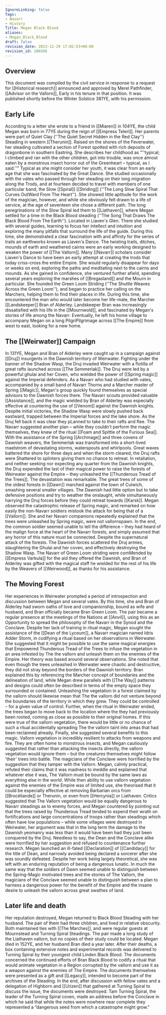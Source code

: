 ```yaml
---
IgnoreLinking: false
Tags:
- Navarr
- History
Title: Megan Black Blood
aliases:
- Megan_Black_Blood
draft: false
revision_date: 2023-12-29 17:02:53+00:00
revision_id: 106566
---
```


## Overview
This document was compiled by the civil service in response to a request for [[Historical research]] announced and approved by Merel Pathfinder, [[Advisor on the Vallorn]], Early in his tenure in that position. It was published shortly before the WInter Solstice 381YE, with his permission.
## Early Life
According to a letter she wrote to a friend in [[Miaren]] in 104YE, the child Megan was born in 77YE during the reign of [[Empress Teleri]]. Her parents were part of Quiet Clay (''The Quiet Secret Hidden in the Red Clay'') Steading in western [[Therunin]]. Raised on the shores of the Feverwater, her steading cultivated a section of Forest spotted with rich deposits of dragonbone in southern Eastring. She describes her childhood as "''typical; I climbed and ran with the other children, got into trouble, was once almost eaten by a monstrous insect horror out of the Greenheart – typical, as I said.''”
Typical as she might consider her youth, it was clear from an early age that she was fascinated by the Great Dance. She studied occasionally with the vates who passed through her steading on their long migration along the Trods, and at fourteen decided to travel with members of one particular band, the Slow [[Spiral]] [[Striding]] (''The Long Slow Spiral That Curves OutWard From The Heart''). She showed little aptitude for the work of the magician, however, and while she obviously felt drawn to a life of service, at the age of seventeen she chose a different path.
The long peregrinations of the Slow Spiral led them to [[Liathaven]], where Megan settled for a time in the Black Blood steading (''The Song That Draws The Black Blood From The Earth''). Located in Liaven's Glen. There she studied with several guides, learning to focus her intellect and intuition and exploring the many pitfalls that surround the life of the guide.
During this time, she demonstrated a clear fascination with and affinity for the series of trails an earthworks known as Liaven's Dance. The twisting trails, ditches, mounds of earth and weathered cairns were an early working designed to weaken the power of [[The Vallorn]]. Many [[Navarr]] scholars consider Liaven's Dance to have been an early attempt at creating the trods that today criss-cross the entire Empire. She would regularly disappear for days or weeks on end, exploring the paths and meditating next to the cairns and mounds.
As she gained in confidence, she ventured further afield, spending several years exploring the marshes of [[Bregasland]] and the Mourn in particular. She founded the Green Loom Striding (''The Shuttle Weaves Across the Green Loom''), and began to practice her calling on the Marchers, helping them to find their places in life. During this time, she encountered the man who would later become her life-mate, the Marcher [[Landskeeper]] Bran of Alderley.
Landskeeper Bran was increasingly dissatisfied with his life in the [[Mournwold]], and fascinated by Megan's stories of life among the Navarr. Eventually, he left his home village to accompany Megan on a long PilgriPilgrimage across [[The Empire]] from west to east, looking for a new home.
## The [[Weirwater]] Campaign
In 131YE, Megan and Bran of Alderley were caught up in a campaign against [[Druj]] insurgents in the Dawnish territory of Weirwater. Fighting under the banner of the Shadow Wasp, the Druj invaded Weirwater with a flotilla of great rafts launched across [[The Semmerlak]]. The Druj were led by a powerful ghulai and her Coven, who wielded the power of [[Spring magic]] against the Imperial defenders.
As a Navarr who had studied with vates, accompanied by a small band of Navarr Thorns and a Marcher master of Spring [[Magic]], Megan's group quickly found themselves as special advisors to the Dawnish forces there. The Navarr scouts provided valuable [[Assistance]], and the magic wielded by Bran of Alderley was especially effective at  countering the use of [[Venom]] against the Dawnish knights. Despite initial victories, the Shadow Wasp were slowly pushed back eastward, trapped between the Imperial forces and the lake shore.
As the Druj fell back it was clear they pLanned to take to their rafts and flee. The Navarr suggested another plan – while they couldn't perform the magic themselves, they knew of the ritual [[Foam and Spittle of the Furious Sea]]. With the assistance of the Spring [[Archmage]] and three covens of Dawnish weavers, the Semmerlak was transformed into a short-lived maelstrom of devastating storms, waterspouts and whirlpools. Great waves battered the shore for three days and when the storm cleared, the Druj rafts were Shattered to splinters giving them no chance to retreat.
In retaliation, and neither seeking nor expecting any quarter from the Dawnish knights, the Druj expended the last of their magical power to raise the forests of Weirwater against the Empire – they unleashed the [[Thunderous Tread of the Trees]].
The devastation was remarkable. The great trees of some of the oldest forests in [[Dawn]] marched against the town of Culwich, smashing several smaller villages. The Dawnish had little option but to take defensive positions and try to weather the onslaught, while simultaneously harrying the Druj forces before they could retreat towards [[Karsk]].
Megan observed the catastrophic release of Spring magic, and remarked on how easily the non-Navarr soldiers mistook the attack for being that of a [[Vallorn]]. She and her Navarr companions repeatedly explained that the trees were unleashed by Spring magic, were not vallornspawn. In the end, the common soldier seemed unable to tell the difference – they had heard of the malign force at the heart of the Navarr forests, and simply assumed that any horror of this nature must be connected.
Despite the supernatural attack of the forests. The Dawnish forces scattered the Druj armies, slaughtering the Ghulai and her coven, and effectively destroying the Shadow Wasp. The Navarr of Green Loom striding were comMended by [[Empress Varkula]] for the aid they offered the Dawnish, and Bran of Alderley was gifted with the magical staff he wielded for the rest of his life by the Weavers of [[Weirwood]], as thanks for his assistance.
## The Moving Forest
Her experiences in Weirwater prompted a period of introspection and discussion between Megan and several vates. By this time, she and Bran of Alderley had sworn oaths of love and companionship, bound as wife and husband, and Bran officially became Bran Green Loom. The pair became a regular presence at the meetings of the Nations at [[Anvil]], using this as an Opportunity to spread the philosophy of the Navarr in the Synod and the Conclave.
Despite her lack of training in ritual magic, Megan sought the assistance of the [[Dean of the Lyceum]], a Navarr magician named Idris Adder Storm, in codifying a ritual based on her observations in Weirwater.
She suggested that it might be possible to use the same magical energies that Empowered Thunderous Tread of the Trees to infuse the vegetation in an area infested by The the vallorn and unleash them on the enemies of the Empire.
Her theory was based around several observations. She noted that even though the trees unleashed in Weirwater were chaotic and destructive, they did not stray beyond the borders of the Dawnish territory. Bran explained this by referencing the Marcher concept of  boundaries and the delineation of land, while Megan drew parallels with [[The Way]] patterns and designs could often be described in terms of the empty space they surrounded or contained. Unleashing the vegetation in a forest claimed by the vallorn should likewise mean that The the vallorn did not venture beyond the boundaries of the territory in which they grew. They could be controlled – for a given value of control.
Further, when the ritual in Weirwater ended, the trees began to move back to the location where the they had previously been rooted, coming as close as possible to their original homes. If this were true of the vallorn vegetation, there would be little or no chance of such a ritual accidentally spreading The the vallorn taint into areas that had been reclaimed already.
Finally, she suggested several benefits to this magic. Vallorn vegetation is incredibly resilient to attacks from weapons and fire. They are often home to monstrous insects, and Megan cautiously suggested that rather than attacking the insects directly, the vallorn vegetation would ignore them – but the creatures themselves might follow 'their' trees into battle.
The magicians of the Conclave were horrified by the suggestion that they tamper with the Vallorn. Megan, calmly practical, refuted their claims that it was madness to meddle and explained that whatever else it was, The Vallorn must be bound by the same laws as everything else in the world. While then ability to use vallorn vegetation against the enemies of the Empire was of limited use, she theorised that it could be especially effective at removing Barbarian orcs from [[Brocéliande]] or Therunin, or even from [[Hercynia]] or Liathaven.
Critics suggested that The Vallorn vegetation would be equally dangerous to Navarr steadings as to enemy forces, and Megan countered by pointing out that the trees raised by Thunderous Tread tended to expend their wrath on fortifications and large concentrations of troops rather than steadings which often have low populations – while some villages were destroyed in Weirwater, her argument was that in the long term the damage to the Dawnish yeomanry was less than it would have been had they just been conquered by the Druj.
Needless to say, the Dean and the Conclave alike were horrified by her suggestion and refused to countenance further research. Megan launched an ill-fated [[Declaration]] of [[Candidacy]] for the title of Dean, and narrowly avoided being declared a sorcerer after she was soundly defeated.
Despite her work being largely theoretical, she was left with an enduring reputation of being a dangerous lunatic. In much the same way that the soldiers of Dawn seemed unable to distinguish between the Spring-Magic motivated trees and the stories of The Vallorn, the magicians of the Conclave seemed unable to distinguish between a plan to harness a dangerous power for the benefit of the Empire and the insane desire to unleash the vallorn across great swathes of land.
## Later life and death
Her reputation destroyed, Megan returned to Black Blood Steading with her husband. The pair of them had three children, and lived in relative obscurity. Both maintained ties with [[The Marches]], and were regular guests at Mournstead and Turning Spiral Steadings. The pair made a long study of the Liathaven vallorn, but no copies of their study could be located.
Megan died in 152YE, and her husband Bran died a year later.
After their deaths, a box containing extensive notes and experimental records was delivered to Turning Spiral by their youngest child Linden Black Blood. The documents concerned the continued efforts of Bran Black Blood to codify a ritual that would animate vegetation in a Region corrupted by the vallorn and use it as a weapon against the enemies of The Empire.
The documents themselves were presented as a gift and [[Legacy]], intended to become part of the archives of the Steading. In the end, after discussion with fellow vates and a delegation of Highborn and [[Urizen]] that gathered at Turning Spiral to discuss the issue, the documents were destroyed. Tam Turning Spiral, the leader of the Turning Spiral coven, made an address before the Conclave in which he said that while the notes were nowhere near complete they represented a “dangerous seed from which a catastrophe might grow.”